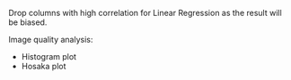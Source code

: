 Drop columns with high correlation for Linear Regression as the result will be biased.

Image quality analysis:
- Histogram plot
- Hosaka plot